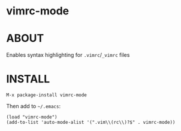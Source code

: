 # vimrc-mode

# ABOUT

Enables syntax highlighting for `.vimrc`/`_vimrc` files

# INSTALL

    M-x package-install vimrc-mode

Then add to `~/.emacs`:

    (load "vimrc-mode")
    (add-to-list 'auto-mode-alist '(".vim\\(rc\\)?$" . vimrc-mode))
